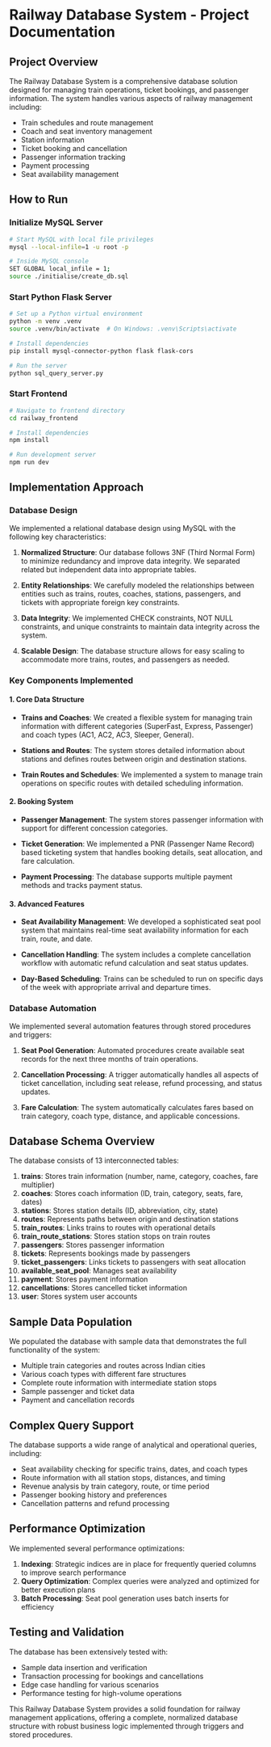 # Railway Database System - Project Documentation

## Project Overview
The Railway Database System is a comprehensive database solution designed for managing train operations, ticket bookings, and passenger information. The system handles various aspects of railway management including:

- Train schedules and route management
- Coach and seat inventory management
- Station information
- Ticket booking and cancellation
- Passenger information tracking
- Payment processing
- Seat availability management

## How to Run

### Initialize MySQL Server
```bash
# Start MySQL with local file privileges
mysql --local-infile=1 -u root -p

# Inside MySQL console
SET GLOBAL local_infile = 1;
source ./initialise/create_db.sql
```

### Start Python Flask Server
```bash
# Set up a Python virtual environment
python -m venv .venv
source .venv/bin/activate  # On Windows: .venv\Scripts\activate

# Install dependencies
pip install mysql-connector-python flask flask-cors

# Run the server
python sql_query_server.py
```

### Start Frontend
```bash
# Navigate to frontend directory
cd railway_frontend

# Install dependencies
npm install

# Run development server
npm run dev
```

## Implementation Approach

### Database Design
We implemented a relational database design using MySQL with the following key characteristics:

1. **Normalized Structure**: Our database follows 3NF (Third Normal Form) to minimize redundancy and improve data integrity. We separated related but independent data into appropriate tables.

2. **Entity Relationships**: We carefully modeled the relationships between entities such as trains, routes, coaches, stations, passengers, and tickets with appropriate foreign key constraints.

3. **Data Integrity**: We implemented CHECK constraints, NOT NULL constraints, and unique constraints to maintain data integrity across the system.

4. **Scalable Design**: The database structure allows for easy scaling to accommodate more trains, routes, and passengers as needed.

### Key Components Implemented

#### 1. Core Data Structure
- **Trains and Coaches**: We created a flexible system for managing train information with different categories (SuperFast, Express, Passenger) and coach types (AC1, AC2, AC3, Sleeper, General).
  
- **Stations and Routes**: The system stores detailed information about stations and defines routes between origin and destination stations.

- **Train Routes and Schedules**: We implemented a system to manage train operations on specific routes with detailed scheduling information.

#### 2. Booking System
- **Passenger Management**: The system stores passenger information with support for different concession categories.

- **Ticket Generation**: We implemented a PNR (Passenger Name Record) based ticketing system that handles booking details, seat allocation, and fare calculation.

- **Payment Processing**: The database supports multiple payment methods and tracks payment status.

#### 3. Advanced Features
- **Seat Availability Management**: We developed a sophisticated seat pool system that maintains real-time seat availability information for each train, route, and date.

- **Cancellation Handling**: The system includes a complete cancellation workflow with automatic refund calculation and seat status updates.

- **Day-Based Scheduling**: Trains can be scheduled to run on specific days of the week with appropriate arrival and departure times.

### Database Automation
We implemented several automation features through stored procedures and triggers:

1. **Seat Pool Generation**: Automated procedures create available seat records for the next three months of train operations.

2. **Cancellation Processing**: A trigger automatically handles all aspects of ticket cancellation, including seat release, refund processing, and status updates.

3. **Fare Calculation**: The system automatically calculates fares based on train category, coach type, distance, and applicable concessions.

## Database Schema Overview

The database consists of 13 interconnected tables:

1. **trains**: Stores train information (number, name, category, coaches, fare multiplier)
2. **coaches**: Stores coach information (ID, train, category, seats, fare, dates)
3. **stations**: Stores station details (ID, abbreviation, city, state)
4. **routes**: Represents paths between origin and destination stations
5. **train_routes**: Links trains to routes with operational details
6. **train_route_stations**: Stores station stops on train routes
7. **passengers**: Stores passenger information
8. **tickets**: Represents bookings made by passengers
9. **ticket_passengers**: Links tickets to passengers with seat allocation
10. **available_seat_pool**: Manages seat availability
11. **payment**: Stores payment information
12. **cancellations**: Stores cancelled ticket information
13. **user**: Stores system user accounts

## Sample Data Population
We populated the database with sample data that demonstrates the full functionality of the system:

- Multiple train categories and routes across Indian cities
- Various coach types with different fare structures
- Complete route information with intermediate station stops
- Sample passenger and ticket data
- Payment and cancellation records

## Complex Query Support
The database supports a wide range of analytical and operational queries, including:

- Seat availability checking for specific trains, dates, and coach types
- Route information with all station stops, distances, and timing
- Revenue analysis by train category, route, or time period
- Passenger booking history and preferences
- Cancellation patterns and refund processing

## Performance Optimization
We implemented several performance optimizations:

1. **Indexing**: Strategic indices are in place for frequently queried columns to improve search performance
2. **Query Optimization**: Complex queries were analyzed and optimized for better execution plans
3. **Batch Processing**: Seat pool generation uses batch inserts for efficiency

## Testing and Validation
The database has been extensively tested with:

- Sample data insertion and verification
- Transaction processing for bookings and cancellations
- Edge case handling for various scenarios
- Performance testing for high-volume operations

This Railway Database System provides a solid foundation for railway management applications, offering a complete, normalized database structure with robust business logic implemented through triggers and stored procedures. 